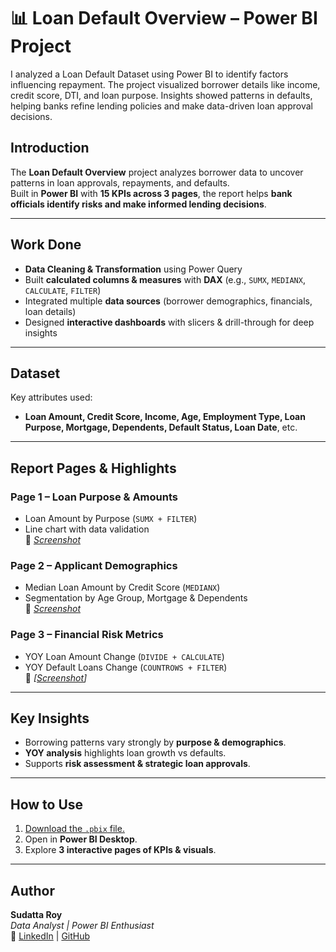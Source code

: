 # 📊 Loan Default Overview – Power BI Project
I analyzed a Loan Default Dataset using Power BI to identify factors influencing repayment. The project visualized borrower details like income, credit score, DTI, and loan purpose. Insights showed patterns in defaults, helping banks refine lending policies and make data-driven loan approval decisions.

## Introduction
The **Loan Default Overview** project analyzes borrower data to uncover patterns in loan approvals, repayments, and defaults.  
Built in **Power BI** with **15 KPIs across 3 pages**, the report helps **bank officials identify risks and make informed lending decisions**.  

---

## Work Done
- **Data Cleaning & Transformation** using Power Query  
- Built **calculated columns & measures** with **DAX** (e.g., `SUMX`, `MEDIANX`, `CALCULATE`, `FILTER`)  
- Integrated multiple **data sources** (borrower demographics, financials, loan details)  
- Designed **interactive dashboards** with slicers & drill-through for deep insights  

---

## Dataset
Key attributes used:  
- **Loan Amount, Credit Score, Income, Age, Employment Type, Loan Purpose, Mortgage, Dependents, Default Status, Loan Date**, etc.  

---

## Report Pages & Highlights
### Page 1 – Loan Purpose & Amounts  
- Loan Amount by Purpose (`SUMX + FILTER`)  
- Line chart with data validation  
📸 *[Screenshot](https://github.com/SudattaRoy13/Loan-Default-Overview/blob/main/Loan%20Overview.png)*  

### Page 2 – Applicant Demographics  
- Median Loan Amount by Credit Score (`MEDIANX`)  
- Segmentation by Age Group, Mortgage & Dependents  
📸 *[Screenshot](https://github.com/SudattaRoy13/Loan-Default-Overview/blob/main/Applicant%20Demographics.png)*  

### Page 3 – Financial Risk Metrics  
- YOY Loan Amount Change (`DIVIDE + CALCULATE`)  
- YOY Default Loans Change (`COUNTROWS + FILTER`)  
📸 *[[Screenshot](https://github.com/SudattaRoy13/Loan-Default-Overview/blob/main/Financial%20Risk%20Metrix.png)]*  

---

## Key Insights
- Borrowing patterns vary strongly by **purpose & demographics**.  
- **YOY analysis** highlights loan growth vs defaults.  
- Supports **risk assessment & strategic loan approvals**.  

---

## How to Use
1. [Download the `.pbix` file.](https://github.com/SudattaRoy13/Loan-Default-Overview/blob/main/Loan%20Default%20%26%20Credit%20Score.pbix)
2. Open in **Power BI Desktop**.  
3. Explore **3 interactive pages of KPIs & visuals**.  

---

## Author
**Sudatta Roy**  
*Data Analyst | Power BI Enthusiast*  
🔗 [LinkedIn](www.linkedin.com/in/sudatta-roy-261540262) | [GitHub](https://github.com/SudattaRoy13)

